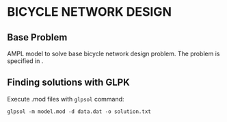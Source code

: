 BICYCLE NETWORK DESIGN
======================

## Base Problem

AMPL model to solve base bicycle network design problem. The problem is specified in [](link).

## Finding solutions with GLPK

Execute .mod files with `glpsol` command:

```
glpsol -m model.mod -d data.dat -o solution.txt
```
